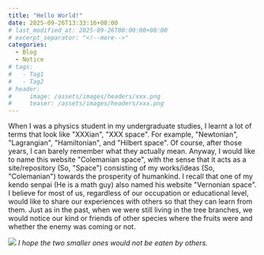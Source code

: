 ```yaml
---
title: "Hello World!"
date: 2025-09-26T13:33:16+08:00
# last_modified_at: 2025-09-26T00:00:00+08:00
# excerpt_separator: "<!--more-->"
categories:
  - Blog
  - Notice
# tags:
#   - Tag1
#   - Tag2
# header:
#     image: /assets/images/headers/xxx.png
#     teaser: /assets/images/headers/xxx.png
---
```



When I was a physics student in my undergraduate studies, I learnt a lot of terms that look like "XXXian", "XXX space". For example, "Newtonian", "Lagrangian", "Hamiltonian", and "Hilbert space". Of course, after those years, I can barely remember what they actually mean. Anyway, I would like to name this website "Colemanian space", with the sense that it acts as a site/repository (So, "Space") consisting of my works/ideas (So, "Colemanian") towards the prosperity of humankind.
I recall that one of my kendo senpai (He is a math guy) also named his website "Vernonian space". I believe for most of us, regardless of our occupation or educational level, would like to share our experiences with others so that they can learn from them.
Just as in the past, when we were still living in the tree branches, we would notice our kind or friends of other species where the fruits were and whether the enemy was coming or not.

![](https://res.cloudinary.com/dejxbl60k/image/upload/IMG_7317_c0febk.jpg)
*I hope the two smaller ones would not be eaten by others.*

